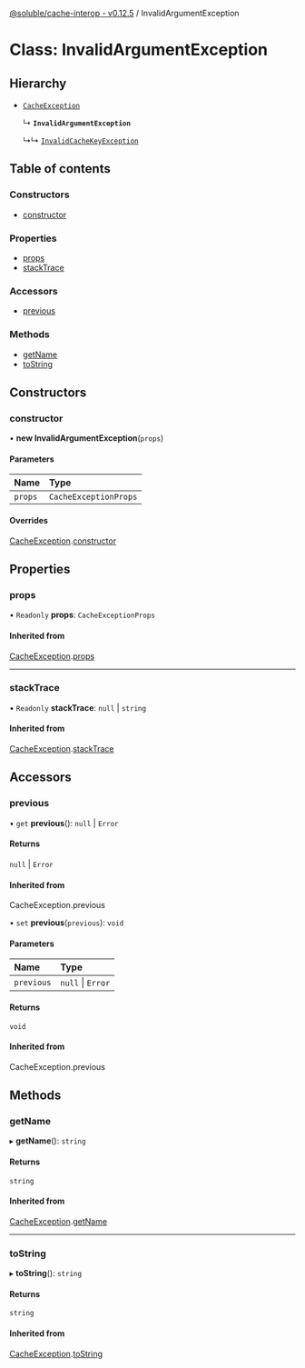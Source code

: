 [@soluble/cache-interop - v0.12.5](../README.md) / InvalidArgumentException

# Class: InvalidArgumentException

## Hierarchy

- [`CacheException`](CacheException.md)

  ↳ **`InvalidArgumentException`**

  ↳↳ [`InvalidCacheKeyException`](InvalidCacheKeyException.md)

## Table of contents

### Constructors

- [constructor](InvalidArgumentException.md#constructor)

### Properties

- [props](InvalidArgumentException.md#props)
- [stackTrace](InvalidArgumentException.md#stacktrace)

### Accessors

- [previous](InvalidArgumentException.md#previous)

### Methods

- [getName](InvalidArgumentException.md#getname)
- [toString](InvalidArgumentException.md#tostring)

## Constructors

### constructor

• **new InvalidArgumentException**(`props`)

#### Parameters

| Name    | Type                  |
| :------ | :-------------------- |
| `props` | `CacheExceptionProps` |

#### Overrides

[CacheException](CacheException.md).[constructor](CacheException.md#constructor)

## Properties

### props

• `Readonly` **props**: `CacheExceptionProps`

#### Inherited from

[CacheException](CacheException.md).[props](CacheException.md#props)

---

### stackTrace

• `Readonly` **stackTrace**: `null` \| `string`

#### Inherited from

[CacheException](CacheException.md).[stackTrace](CacheException.md#stacktrace)

## Accessors

### previous

• `get` **previous**(): `null` \| `Error`

#### Returns

`null` \| `Error`

#### Inherited from

CacheException.previous

• `set` **previous**(`previous`): `void`

#### Parameters

| Name       | Type              |
| :--------- | :---------------- |
| `previous` | `null` \| `Error` |

#### Returns

`void`

#### Inherited from

CacheException.previous

## Methods

### getName

▸ **getName**(): `string`

#### Returns

`string`

#### Inherited from

[CacheException](CacheException.md).[getName](CacheException.md#getname)

---

### toString

▸ **toString**(): `string`

#### Returns

`string`

#### Inherited from

[CacheException](CacheException.md).[toString](CacheException.md#tostring)
